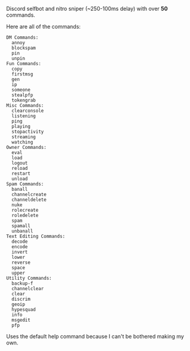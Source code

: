Discord selfbot and nitro sniper (~250-100ms delay) with over **50** commands.

Here are all of the commands:

```
DM Commands:
  annoy         
  blockspam     
  pin           
  unpin         
Fun Commands:
  copy          
  firstmsg      
  gen           
  ip            
  someone       
  stealpfp      
  tokengrab     
Misc Commands:
  clearconsole  
  listening     
  ping          
  playing       
  stopactivity  
  streaming     
  watching      
Owner Commands:
  eval          
  load          
  logout        
  reload        
  restart       
  unload        
Spam Commands:
  banall        
  channelcreate 
  channeldelete 
  nuke          
  rolecreate    
  roledelete    
  spam          
  spamall       
  unbanall      
Text Editing Commands:
  decode        
  encode        
  invert        
  lower         
  reverse       
  space         
  upper         
Utility Commands:
  backup-f      
  channelclear  
  clear         
  discrim       
  geoip         
  hypesquad     
  info          
  msgedit       
  pfp
```

Uses the default help command because I can't be bothered making my own.
